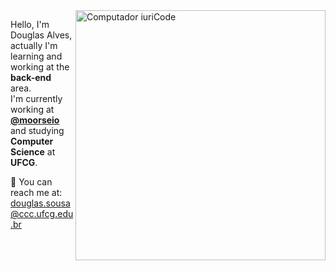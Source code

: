 
<img src="https://raw.githubusercontent.com/MicaelliMedeiros/micaellimedeiros/master/image/computer-illustration.png" min-width="400px" max-width="400px" width="400px" align="right" alt="Computador iuriCode">

<p align="left"> 
  Hello, I'm Douglas Alves, actually I'm learning and working at the <strong>back-end</strong> area.<br>
  I'm currently working at <a href="https://github.com/moorseio/"><strong>@moorseio</strong></a> and studying <strong>Computer Science</strong> at <strong>UFCG</strong>. 
</p>

💌 You can reach me at: douglas.sousa@ccc.ufcg.edu.br
